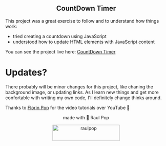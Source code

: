 <h2 align="center">CountDown Timer</h2>

This project was a great exercise to follow and to understand how things work:
- tried creating a countdown using JavaScript
- understood how to update HTML elements with JavaScript content

You can see the project live here: <a href="https://raulpop.ro/projects/countdown/" target=_blank>CountDown Timer</a>

<h1>Updates?</h1>
There probably will be minor changes for this project, like chaning the background image, or updating links. As I learn new things and get more confortable with writing my own code, I'll definitely change thinks around.

Thanks to <a href="https://github.com/florinpop17" target=_blank>Florin Pop</a> for the video tutorials over YouTube :purple_heart:

<p align="center">made with 💜 Raul Pop</p>
<p align="center"><a href="https://ko-fi.com/raulpop"> <img src="https://cdn.ko-fi.com/cdn/kofi3.png?v=3" height="50" width="210" alt="raulpop" /></a></p>
